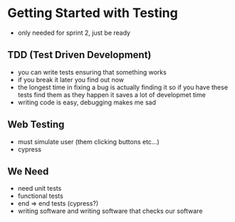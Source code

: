 # Getting Started with Testing
- only needed for sprint 2, just be ready

## TDD (Test Driven Development)
- you can write tests ensuring that something works
- if you break it later you find out now
- the longest time in fixing a bug is actually finding it so if you have these tests find them as they happen it saves a lot of developmet time
- writing code is easy, debugging makes me sad

## Web Testing
- must simulate user (them clicking buttons etc...)
- cypress

## We Need
- need unit tests
- functional tests
- end => end tests (cypress?)
- writing software and writing software that checks our software